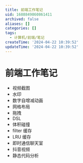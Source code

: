 ```yaml
---
title: 前端工作笔记
uid: 1688849860861411
archived: false
aliases: []
categories: []
tags:
  - 计算机/前端/笔记
createTime: '2024-04-22 10:39:52'
updateTime: '2024-04-22 10:39:52'
---
```


# 前端工作笔记

- 视频截图
- 水印
- 数字自增减动画
- 网格布局
- 拖拽
- DSL
- 体积碰撞
- filter 缓存
- LRU 缓存
- 即时通信聊天室
- 抖音视频
- 静态代码分析
